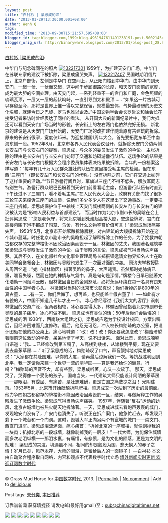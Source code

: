 ```yaml
---
layout: post
title: "白衬衫 | 梁思成的泪"
date: '2013-01-29T13:30:00.001+08:00'
author: Wenh Q
tags:
modified_time: '2013-09-30T15:21:57.595+08:00'
blogger_id: tag:blogger.com,1999:blog-4961947611491238191.post-5002145453709256200
blogger_orig_url: http://binaryware.blogspot.com/2013/01/blog-post_28.html
---
```


[白衬衫 |
梁思成的泪](http://feedproxy.google.com/~r/chinagfwblog/~3/aNy-I8zPDYU/):

中华门与纪念碑同在的照片
[![](https://meilizhongguo.biz/chinese/files/2013/01/132217301.jpg "132217301")](https://meilizhongguo.biz/chinese/files/2013/01/132217301.jpg)
1959年，为扩建天安门广场，中华门
在苏联专家的建议下被拆除，梁思成痛哭失声。
[![](https://meilizhongguo.biz/chinese/files/2013/01/132217407.jpg "132217407")](https://meilizhongguo.biz/chinese/files/2013/01/132217407.jpg)
民国时期明信片上，北京户部街，左侧是中华门
在空间上，从正阳门楼到中华门，由中华门到天安门，一起一伏、一伏而又起，这中间千步廊御路的长度，和天安门面前的宽度，成为最大胆的空间处理。由天安门起，一系列轻重不一的宫门和广庭，金色照耀的琉璃瓦顶，一层又一层的起伏峋峙，一直引导到太和殿顶……
“如果这一片古城可以存留至今，那将是世界上惟一得以完整保留，规模最宏伟、气势最磅礴的历史文化名城，就连今日之巴黎、罗马也难以企及。”中国文物学会会长罗哲文和徐会长在接受记者采访时曾经表达了同样的看法。
从开国大典的新闻纪录片中，我们大抵还可以看到天安门广场当时的形貌，长安街上的左右两门也依然完好无损。
新北京的建设是从天安门广场开始的，天安门广场的改扩建伴随着原有古建筑的拆除。
原来的长安街很窄，宽度仅15米。为迎接建国1周年大会，首先要拓宽东单至中南海东侧一段。1952年8月，北京市各界人民代表会议召开，就拆除天安门旁边两侧长安左门与长安右门的提案，梁思成，与众多的委员发生了激烈的争论。
主张拆除的理由是长安左门与长安右门妨碍了交通和妨碍游齤行队伍。这场争论的结果是长安左门与长安右门根据大会程序委员集体表决结果被拆除。
当年的一份档案这样写道：“每年有几十万人民群众雄壮的队伍在这里接受毛主席的检阅。但在东西“三座门”（即长安左门和长安右门的代称。）没有拆除之前，它们在交通上妨碍了这样重要的活动。”“节日游齤行阅兵时，军旗过三座门不得不低头，解放军同志特别生气。游齤行群众眼巴巴盼着到天安门前看看毛主席，但游齤行队伍有时直到下午还过不了三座门，看不着毛主席。”在人民代表大会上，政府有关部门找了很多三轮车夫来控诉三座门的血债，说他们多少多少人在这里出了交通事故，一定要把三座门拆掉。梁思成保护位于中轴线上天安门城楼两侧的长安左门与长安右门的建议被认为是“影响人民利益与首都建设”。
而当时作为北京市副市长的吴晗在会上批评梁思成：“您是老保守，将来北京城到处建起高楼大厦，您这些牌坊、宫门在高楼包围下岂不都成了鸡笼、鸟舍，有什么文物鉴赏价值可言！”梁思成当场痛哭失声。
1953年5月，北京市开始酝酿拆除牌楼，对古建筑的大规模拆除开始在这个城市蔓延。时任北京市副市长的吴晗担起了解释拆除工作的任务，为了挽救四朝古都仅存的完整牌楼街不因政治因素而毁于一旦，林徽因的丈夫，我国著名建筑学家梁思成与吴晗发生了激烈的争论。由于吴晗的言论，梁思成被气得当场失声痛哭。其后不久，在文化部社会文化事业管理局局长郑振铎邀请文物界知名人士在欧美同学会聚餐会上，林徽因与吴晗也发生了一次面对面的冲突。
同济大学教授陈从周回忆道：”她（指林徽因）指著吴晗的鼻子，大声谴责。虽然那时她肺病已重，喉音失嗓，然而在她的神情与气氛中，真是句句是深情。”牌楼今日早已随著文化浩劫一同烟消云散，但林徽因当日的金刚怒吼，必将永远环绕在每一名具有良知血性的中国学者心头。
林徽因对当时的北京市长彭真说：你们拆掉的是800年的真古董，……有一天，你们后悔了，想再盖，也只能盖个假古董了！
—-如此有才有貌的人，中国不知道几千年才出一个。
冰心曾经写过《我们太太的客厅》讽刺林徽因的交游广泛，但两者相较，冰心要差得太多，林徽因曾经指着北京市副市长吴晗的鼻子痛斥，冰心可做不到。
梁思成也有类似的话：50年后你们会后悔的！
梁思成的泪
1938年，西南联大组建之初，梁思成应邀为学校设计校园。方案出稿后，因经济困难而几度修改。最后，他忍无可忍，冲入校长梅贻琦的办公室，把设计图砸在他的办公桌上，痛心地喊道：“改！改！改！你还要我怎麼改？”梅贻琦望著眼前这位激动的学者，呆呆地愣了半天，说不出话来。
面对此景，梁思成喃喃自语道：“我……已经修改到第五稿了，从高楼到矮楼，从矮楼到平房，现在又要我去盖茅草房……”
听了梁思成的话，梅贻琦叹了口气，声音颤抖地对梁思成说：“大家都在共赴国难，以你的大度，请再最后谅解我们一次。等抗战胜利回到北平，我一定请你来建一个世界一流的清华园——算是我还给你的谢意，行吗？”梅贻琦的声音不大，却有些颤，梁思成听著，心又一次软了。
那天，梁思成哭了，哭得像一个受伤的孩子。
国难当头，一代建筑大师只能设计简陋的茅草房——那眼泪，有委屈、有痛苦，是壮志难酬，更是亡国之痛悲凉之泪！
光阴荏苒。1953年5月，北京市开始酝酿拆除牌楼。梁思成又一次站到了历史的最前面。他力争四朝古都留存的牌楼街不能因政治因素毁於一旦，结果，与做解释工作的吴晗发生了激烈争论。梁思成气得当场失声痛哭。
1957年，伴随著“反右”运动的劲风，北京古城墙也被热火朝天地拆除著。一天，梁思成进城去看炮声轰轰的城门，发现地安门没有了，广安门也消失了。听说正在拆广渠门，他急忙赶去，却发现只剩下一个城台和一个门洞。这时，毁城大军正向另两个有瓮城的城门——崇文门、西直门进军。梁思成泪流满面、痛心疾首：“拆掉北京的一座城楼，就像割掉我的一块肉；扒掉北京的一段城墙，就像剥掉我的一层皮！”
一代大师，为能保住城墙而多次老泪纵横——那泪水裏，有痛惜，有悲愤，是为文化的陨落，更是为文明的劫难！
梁思成的哭泣，境遇虽不同，相同的却是殷殷为国、悲天悯人的赤子之情！岁月已矣，风范永存，大师的眼泪，是留给后人的一面镜子！
—白衬衫
本文由自动聚合程序取自网络，内容和观点不代表数字时代立场
[墙外新闻实时更新 欢迎订阅数字时代](http://eepurl.com/mstlf)



* * * * *

© Grass Mud Horse for [中国数字时代](https://meilizhongguo.biz/chinese),
2013. |
[Permalink](https://meilizhongguo.biz/chinese/2013/01/%e7%99%bd%e8%a1%ac%e8%a1%ab-%e6%a2%81%e6%80%9d%e6%88%90%e7%9a%84%e6%b3%aa/)
|
[No
comment](https://meilizhongguo.biz/chinese/2013/01/%e7%99%bd%e8%a1%ac%e8%a1%ab-%e6%a2%81%e6%80%9d%e6%88%90%e7%9a%84%e6%b3%aa/#comments)
|
Add to
[del.icio.us](http://del.icio.us/post?url=https://meilizhongguo.biz/chinese/2013/01/%e7%99%bd%e8%a1%ac%e8%a1%ab-%e6%a2%81%e6%80%9d%e6%88%90%e7%9a%84%e6%b3%aa/&title=%E7%99%BD%E8%A1%AC%E8%A1%AB%20%7C%20%E6%A2%81%E6%80%9D%E6%88%90%E7%9A%84%E6%B3%AA)


Post tags:
[未分类](https://meilizhongguo.biz/chinese/tag/%e6%9c%aa%e5%88%86%e7%b1%bb/?category=18271),
[本日推荐](https://meilizhongguo.biz/chinese/tag/%e6%9c%ac%e6%97%a5%e6%8e%a8%e8%8d%90/?category=18271)

订靠谱新闻 获穿墙捷径
请发电邮(最好用gmail)至：sub@chinadigitaltimes.net


[![](http://feeds.feedburner.com/~ff/chinagfwblog?d=yIl2AUoC8zA)](http://feeds.feedburner.com/~ff/chinagfwblog?a=aNy-I8zPDYU:30mU9LvctK8:yIl2AUoC8zA)
[![](http://feeds.feedburner.com/~ff/chinagfwblog?i=aNy-I8zPDYU:30mU9LvctK8:-BTjWOF_DHI)](http://feeds.feedburner.com/~ff/chinagfwblog?a=aNy-I8zPDYU:30mU9LvctK8:-BTjWOF_DHI)
[![](http://feeds.feedburner.com/~ff/chinagfwblog?i=aNy-I8zPDYU:30mU9LvctK8:F7zBnMyn0Lo)](http://feeds.feedburner.com/~ff/chinagfwblog?a=aNy-I8zPDYU:30mU9LvctK8:F7zBnMyn0Lo)
[![](http://feeds.feedburner.com/~ff/chinagfwblog?i=aNy-I8zPDYU:30mU9LvctK8:V_sGLiPBpWU)](http://feeds.feedburner.com/~ff/chinagfwblog?a=aNy-I8zPDYU:30mU9LvctK8:V_sGLiPBpWU)
[![](http://feeds.feedburner.com/~ff/chinagfwblog?d=qj6IDK7rITs)](http://feeds.feedburner.com/~ff/chinagfwblog?a=aNy-I8zPDYU:30mU9LvctK8:qj6IDK7rITs)
[![](http://feeds.feedburner.com/~ff/chinagfwblog?d=l6gmwiTKsz0)](http://feeds.feedburner.com/~ff/chinagfwblog?a=aNy-I8zPDYU:30mU9LvctK8:l6gmwiTKsz0)
[![](http://feeds.feedburner.com/~ff/chinagfwblog?i=aNy-I8zPDYU:30mU9LvctK8:gIN9vFwOqvQ)](http://feeds.feedburner.com/~ff/chinagfwblog?a=aNy-I8zPDYU:30mU9LvctK8:gIN9vFwOqvQ)
[![](http://feeds.feedburner.com/~ff/chinagfwblog?d=TzevzKxY174)](http://feeds.feedburner.com/~ff/chinagfwblog?a=aNy-I8zPDYU:30mU9LvctK8:TzevzKxY174)
![](http://feeds.feedburner.com/~r/chinagfwblog/~4/aNy-I8zPDYU)
